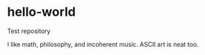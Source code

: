 # hello-world
Test repository

I like math, philosophy, and incoherent music. ASCII art is neat too.

